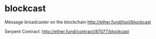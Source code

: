blockcast
==============

Message broadcaster on the blockchain http://ether.fund/tool/blockcast

Serpent Contract: http://ether.fund/contract/87077/blockcast